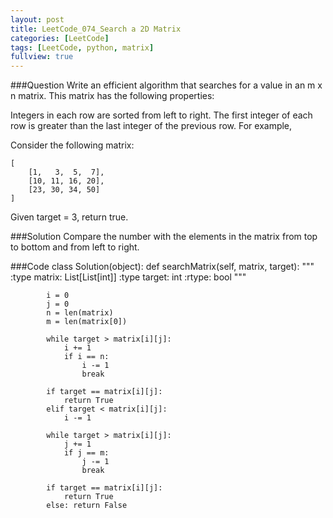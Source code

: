 ```yaml
---
layout: post
title: LeetCode_074_Search a 2D Matrix
categories: [LeetCode]
tags: [LeetCode, python, matrix]
fullview: true
---
```

###Question
Write an efficient algorithm that searches for a value in an m x n matrix. This matrix has the following properties:

Integers in each row are sorted from left to right.
The first integer of each row is greater than the last integer of the previous row.
For example,

Consider the following matrix:

	[
		[1,   3,  5,  7],
		[10, 11, 16, 20],
		[23, 30, 34, 50]
	]

Given target = 3, return true.


###Solution
Compare the number with the elements in the matrix from top to bottom and from left to right.

###Code
	class Solution(object):
	    def searchMatrix(self, matrix, target):
	        """
	        :type matrix: List[List[int]]
	        :type target: int
	        :rtype: bool
	        """
	        
	        i = 0
	        j = 0
	        n = len(matrix)
	        m = len(matrix[0])

	        while target > matrix[i][j]:
	        	i += 1
	        	if i == n:
	        		i -= 1
	        		break

	        if target == matrix[i][j]:
	        	return True	
	        elif target < matrix[i][j]:
	        	i -= 1

	        while target > matrix[i][j]:
	        	j += 1
	        	if j == m:
	        		j -= 1
	        		break

	        if target == matrix[i][j]:
	        	return True
	        else: return False